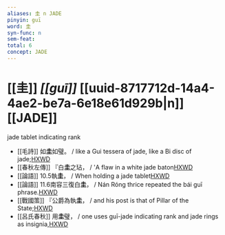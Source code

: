 ```yaml
---
aliases: 圭 n JADE
pinyin: guī
word: 圭
syn-func: n
sem-feat: 
total: 6
concept: JADE 
---
```

# [[圭]] *[[guī]]*  [[uuid-8717712d-14a4-4ae2-be7a-6e18e61d929b|n]] [[JADE]]
jade tablet indicating rank
 - [[毛詩]] 如**圭**如璧。 / like a Gui tessera of jade, like a Bi disc of jade;[HXWD](https://hxwd.org/textview.html?location=KR1c0001_tls_005-5a.6)
 - [[春秋左傳]] 『白**圭**之玷， / 'A flaw in a white jade baton[HXWD](https://hxwd.org/textview.html?location=KR1e0001_tls_005-151a.4)
 - [[論語]] 10.5執**圭**， / When holding a jade tablet[HXWD](https://hxwd.org/textview.html?location=KR1h0004_tls_010-11a.2)
 - [[論語]] 11.6南容三復白**圭**， / Nán Róng thrice repeated the bái guī phrase.[HXWD](https://hxwd.org/textview.html?location=KR1h0004_tls_011-6a.2)
 - [[戰國策]] 『公爵為執**圭**， / and his post is that of Pillar of the State;[HXWD](https://hxwd.org/textview.html?location=KR2e0003_tls_002-1a.32)
 - [[呂氏春秋]] 用**圭**璧， / one uses guī-jade indicating rank and jade rings as insignia,[HXWD](https://hxwd.org/textview.html?location=KR3j0009_tls_002-8a.4)